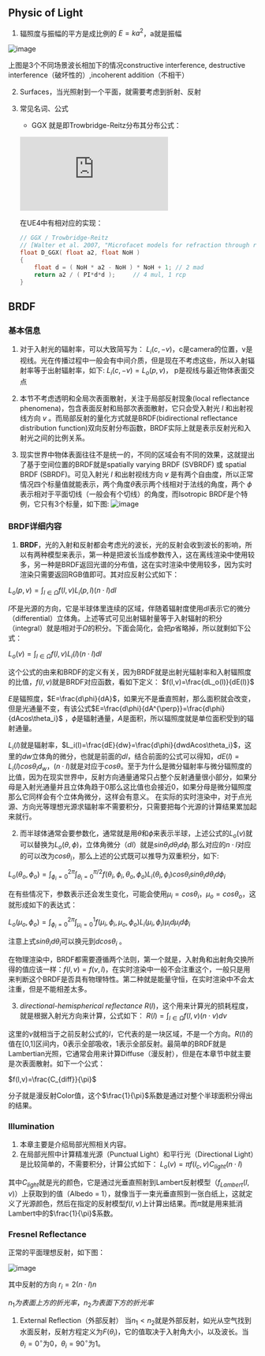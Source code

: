 ## Physic of Light

1. 辐照度与振幅的平方是成比例的  $E = ka^2$，a就是振幅

![image](http://www.realtimerendering.com/figures/RTR4.09.03.png)

上图是3个不同场景波长相加下的情况constructive interference, destructive interference（破坏性的）,incoherent addition（不相干）

2. Surfaces，当光照射到一个平面，就需要考虑到折射、反射

3. 常见名词、公式
    + GGX 就是即Trowbridge-Reitz分布其分布公式：
  
    ![image](https://latex.codecogs.com/gif.latex?D_%7BGGX%7D%28m%29%3D%5Cfrac%7Ba%5E2%7D%7B%5Cpi%28n%5Ccdot%20m%29%5E2%28a%5E2-1%29&plus;1%29%5E2%7D)

    在UE4中有相对应的实现：

    ```cpp
    // GGX / Trowbridge-Reitz
    // [Walter et al. 2007, "Microfacet models for refraction through rough surfaces"]
    float D_GGX( float a2, float NoH )
    {
        float d = ( NoH * a2 - NoH ) * NoH + 1; // 2 mad
        return a2 / ( PI*d*d );     // 4 mul, 1 rcp
    }
    ```

## BRDF

### 基本信息

1. 对于入射光的辐射率，可以大致简写为： $L_i(c,-v)$，c是camera的位置，v是视线。光在传播过程中一般会有中间介质，但是现在不考虑这些，所以入射辐射率等于出射辐射率，如下:
 $L_i(c,-v)=L_o(p,v)$， p是视线与最近物体表面交点

2. 本节不考虑透明和全局次表面散射，关注于局部反射现象(local reflectance phenomena)，包含表面反射和局部次表面散射，它只会受入射光 *l* 和出射视线方向 *v* 。而局部反射的量化方式就是BRDF(bidirectional reflectance distribution function)双向反射分布函数，BRDF实际上就是表示反射光和入射光之间的比例关系。

3. 现实世界中物体表面往往不是统一的，不同的区域会有不同的效果，这就提出了基于空间位置的BRDF就是spatially varying BRDF (SVBRDF) 或 spatial BRDF (SBRDF)。可见入射光 *l* 和出射视线方向 *v* 是有两个自由度，所以正常情况四个标量值就能表示，两个角度$\theta$表示两个线相对于法线的角度，两个 $\phi$ 表示相对于平面切线（一般会有个切线）的角度，而Isotropic BRDF是个特例，它只有3个标量，如下图:
 ![image](http://www.realtimerendering.com/figures/RTR4.09.17.png)

### BRDF详细内容

1. **BRDF**，光的入射和反射都会考虑光的波长，光的反射会收到波长的影响，所以有两种模型来表示，第一种是把波长当成参数传入，这在离线渲染中使用较多，另一种是BRDF返回光谱的分布值，这在实时渲染中使用较多，因为实时渲染只需要返回RGB值即可。其对应反射公式如下：

 $L_o(p,v)=\int_{l\in\Omega}f(l,v)L_i(p,l)(n\cdot l)dl$

 $l$不是光源的方向，它是半球体里连续的区域，伴随着辐射度使用$dl$表示它的微分（differential）立体角。上述等式可见出射辐射量等于入射辐射的积分（integral）就是$l$相对于$\Omega$的积分。下面会简化，会把$p$省略掉，所以就剩如下公式：

  $L_o(v)=\int_{l\in\Omega}f(l,v)L_i(l)(n\cdot l)dl$

这个公式的由来和BRDF的定义有关，因为BRDF就是出射光辐射率和入射辐照度的比值，$f(l,v)$就是BRDF对应函数，看如下定义：
$f(l,v)=\frac{dL_o(l)}{dE(l)}$

$E$是辐照度，$E=\frac{d\phi}{dA}$，如果光不是垂直照射，那么面积就会改变，但是光通量不变，有该公式$E=\frac{d\phi}{dA^{\perp}}=\frac{d\phi}{dAcos\theta_i}$ ，$\phi$是辐射通量，$A$是面积，所以辐照度就是单位面积受到的辐射通量。

$L_i(l)$就是辐射率，$L_i(l)=\frac{dE}{dw}=\frac{d\phi}{dwdAcos\theta_i}$，这里的$dw$立体角的微分，也就是前面的$dl$，结合前面的公式可以得知，$dE(l)=L_i(l)cos\theta_id_w$，$(n\cdot l)$就是对应于$cos\theta$。至于为什么是微分辐射率与微分辐照度的比值，因为在现实世界中，反射方向通量通常只占整个反射通量很小部分，如果分母是入射光通量并且立体角趋于0那么这比值也会接近0，如果分母是微分辐照度那么它同样会有个立体角微分，这样会有意义。
在实际的实时渲染中，对于点光源、方向光等理想光源求辐射率不需要积分，只需要把每个光源的计算结果累加起来就行。

2. 而半球体通常会要参数化，通常就是用$\theta$和$\phi$来表示半球，上述公式的$L_o(v)$就可以替换为$L_o(\theta,\phi)$，立体角微分（$dl$）就是$sin\theta_id\theta_id\phi_i$ 那么对应的$n\cdot l$对应的可以改为$cos\theta_i$，那么上述的公式既可以推导为双重积分，如下:

$L_o(\theta_o,\phi_o)=\int_{\phi_i=0}^{2\pi}\int_{\theta_i=0}^{\pi/2}f(\theta_i,\phi_i,\theta_o,\phi_o)L_i(\theta_i,\phi_i)cos\theta_isin\theta_id\theta_id\phi_i$

在有些情况下，参数表示还会发生变化，可能会使用$\mu_i=cos\theta_i$，$\mu_o=cos\theta_o$，这就形成如下的表达式：

$L_o(\mu_o,\phi_o)=\int_{\phi_i=0}^{2\pi}\int_{\mu_i=0}^{1}f(\mu_i,\phi_i,\mu_o,\phi_o)L_i(\mu_i,\phi_i)\mu_id\mu_id\phi_i$

注意上式$sin\theta_id\theta_i$可以换元到$dcos\theta_i$ 。

在物理渲染中，BRDF都需要遵循两个法则，第一个就是，入射角和出射角交换所得的值应该一样：$f(l,v)=f(v,l)$，在实时渲染中一般不会注重这个，一般只是用来判断这个BRDF是否具有物理特性。第二种就是能量守恒，在实时渲染中不会太注重，但是不能相差太多。

3. *directional-hemispherical reflectance* $R(l)$，这个用来计算光的损耗程度，就是根据入射光方向来计算，公式如下：
$R(l)=\int_{l\in\Omega}f(l,v)(n\cdot v)dv$

这里的$v$就相当于之前反射公式的$l$，它代表的是一块区域，不是一个方向。$R(l)$的值在[0,1]区间内，0表示全部吸收，1表示全部反射。最简单的BRDF就是Lambertian光照，它通常会用来计算Diffuse（漫反射），但是在本章节中就主要是次表面散射。如下一个公式：

$f(l,v)=\frac{C_{diff}}{\pi}$

分子就是漫反射Color值，这个$\frac{1}{\pi}$系数是通过对整个半球面积分得出的结果。

### Illumination

1. 本章主要是介绍局部光照相关内容。
2. 在局部光照中计算精准光源（Punctual Light）和平行光（Directional Light）是比较简单的，不需要积分，计算公式如下：
   $L_o(v)=\pi f(l_c,v)C_{light}(n\cdot l)$

其中$C_{light}$就是光的颜色，它是通过光垂直照射到Lambert反射模型（$f_{Lambert}(l,v)$）上获取到的值（Albedo = 1），就像当于一束光垂直照到一张白纸上，这就定义了光源颜色，然后在指定的反射模型$f(l,v)$上计算出结果。而$\pi$就是用来抵消Lambert中的$\frac{1}{\pi}$系数。

### Fresnel Reflectance

正常的平面理想反射，如下图：

![image](http://www.realtimerendering.com/figures/RTR4.09.19.png)

其中反射的方向 $r_i=2(n\cdot l)n$

$n_1为表面上方的折光率，n_2为表面下方的折光率$

1. External Reflection（外部反射）
    当$n_1<n_2$就是外部反射，如光从空气找到水面反射，反射方程定义为$F(\theta_i)$，它的值取决于入射角大小，以及波长。当$\theta_i=0^{\circ}$为0，$\theta_i=90^{\circ}$为1。